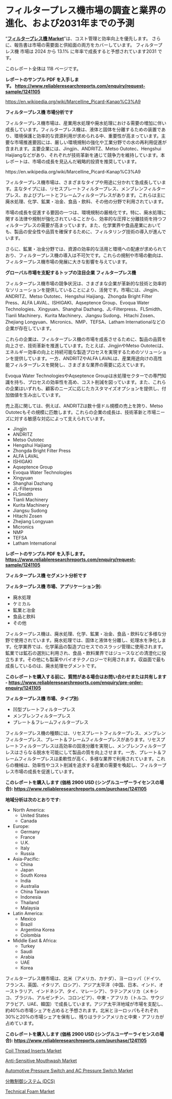<p><h1>フィルタープレス機市場の調査と業界の進化、および2031年までの予測</h1></p><p>&ldquo;<strong><a href="https://www.reliableresearchreports.com/filter-press-machine-r1241105">フィルタープレス機 Market</a></strong>&rdquo;は、コスト管理と効率向上を優先します。 さらに、報告書は市場の需要面と供給面の両方をカバーしています。 フィルタープレス機 市場は 2024 から 13.1% に年率で成長すると予想されています2031 です。</p>
<p>このレポート全体は 118 ページです。</p>
<p><strong>レポートのサンプル PDF を入手します。&nbsp;<a href="https://www.reliableresearchreports.com/enquiry/request-sample/1241105">https://www.reliableresearchreports.com/enquiry/request-sample/1241105</a></strong></p>
<p><a href="https://en.wikipedia.org/wiki/Marcelline_Picard-Kanap%C3%A9">https://en.wikipedia.org/wiki/Marcelline_Picard-Kanap%C3%A9</a></p>
<p><strong>フィルタープレス機 市場分析です</strong></p>
<p><p>フィルタープレス機市場は、産業用水処理や廃水処理における需要の増加に伴い成長しています。フィルタープレス機は、液体と固体を分離するための装置であり、環境保護と効率的な資源利用が求められる中、重要性が高まっています。主要な市場推進要因には、厳しい環境規制の強化や工業分野での水の再利用促進が含まれます。主要企業には、Jingjin、ANDRITZ、Metso Outotec、Hengshui Haijiangなどがあり、それぞれが技術革新を通じて競争力を維持しています。本レポートは、市場の成長を見込んだ戦略的投資を推奨しています。</p></p>
<p>https://en.wikipedia.org/wiki/Marcelline_Picard-Kanap%C3%A9</p>
<p><p>フィルタープレス機市場は、さまざまなタイプや用途に分かれて急成長しています。主なタイプには、リセスプレートフィルタープレス、メンブレンフィルタープレス、およびプレートとフレームフィルタープレスがあります。これらは主に廃水処理、化学、鉱業・冶金、食品・飲料、その他の分野で利用されています。</p><p>市場の成長を促進する要因の一つは、環境規制の厳格化です。特に、廃水処理に関する法律や規制が強化されていることから、効率的な圧搾と分離技術を持つフィルタープレスの需要が高まっています。また、化学業界や食品産業においても、製品の安全性や品質を確保するために、フィルタリング技術の導入が進んでいます。</p><p>さらに、鉱業・冶金分野では、資源の効率的な活用と環境への配慮が求められており、フィルタープレス機の導入は不可欠です。これらの規制や市場の動向は、フィルタープレス機市場の発展に大きな影響を与えています。</p></p>
<p><strong>グローバル市場を支配するトップの注目企業 フィルタープレス機</strong></p>
<p><p>フィルタープレス機市場の競争状況は、さまざまな企業が革新的な技術と効率的なソリューションを提供していることにより、活発です。市場には、Jingjin、ANDRITZ、Metso Outotec、Hengshui Haijiang、Zhongda Bright Filter Press、ALFA LAVAL、ISHIGAKI、Aqseptence Group、Evoqua Water Technologies、Xingyuan、Shanghai Dazhang、JL-Filterpress、FLSmidth、Tianli Machinery、Kurita Machinery、Jiangsu Sudong、Hitachi Zosen、Zhejiang Longyuan、Micronics、NMP、TEFSA、Latham Internationalなどの企業が存在しています。</p><p>これらの企業は、フィルタープレス機の市場を成長させるために、製品の品質を向上させ、技術革新を推進しています。たとえば、JingjinやMetso Outotecは、エネルギー効率の向上と持続可能な製造プロセスを実現するためのソリューションを提供しています。一方、ANDRITZやALFA LAVALは、産業用途向けの高性能フィルタープレスを開発し、さまざまな業界の需要に応えています。</p><p>Evoqua Water TechnologiesやAqseptence Groupは水処理セクターでの専門知識を持ち、プロセスの効率性を高め、コスト削減を図っています。また、これらの企業はいずれも、顧客のニーズに応じたカスタマイズオプションを提供し、付加価値を生み出しています。</p><p>売上高に関しては、例えば、ANDRITZは数十億ドル規模の売上を誇り、Metso Outotecもその規模に匹敵します。これらの企業の成長は、技術革新と市場ニーズに対する敏感な対応によって支えられています。</p></p>
<p><ul><li>Jingjin</li><li>ANDRITZ</li><li>Metso Outotec</li><li>Hengshui Haijiang</li><li>Zhongda Bright Filter Press</li><li>ALFA LAVAL</li><li>ISHIGAKI</li><li>Aqseptence Group</li><li>Evoqua Water Technologies</li><li>Xingyuan</li><li>Shanghai Dazhang</li><li>JL-Filterpress</li><li>FLSmidth</li><li>Tianli Machinery</li><li>Kurita Machinery</li><li>Jiangsu Sudong</li><li>Hitachi Zosen</li><li>Zhejiang Longyuan</li><li>Micronics</li><li>NMP</li><li>TEFSA</li><li>Latham International</li></ul></p>
<p><strong>レポートのサンプル PDF を入手します。 <a href="https://www.reliableresearchreports.com/enquiry/request-sample/1241105">https://www.reliableresearchreports.com/enquiry/request-sample/1241105</a></strong></p>
<p><strong>フィルタープレス機 セグメント分析です</strong></p>
<p><strong>フィルタープレス機 市場、アプリケーション別:</strong></p>
<p><ul><li>廃水処理</li><li>ケミカル</li><li>鉱業と冶金</li><li>食品と飲料</li><li>その他</li></ul></p>
<p><p>フィルタープレス機は、廃水処理、化学、鉱業・冶金、食品・飲料など多様な分野で使用されています。廃水処理では、固体と液体を分離し、処理水を浄化します。化学業界では、化学薬品の製造プロセスでのスラッジ管理に使用されます。鉱業では鉱石の選別に利用され、食品・飲料業界ではジュースなどの清澄化に役立ちます。その他にも製薬やバイオテクノロジーで利用されます。収益面で最も成長しているのは、廃水処理セグメントです。</p></p>
<p><strong>このレポートを購入する前に、質問がある場合はお問い合わせまたは共有します - <a href="https://www.reliableresearchreports.com/enquiry/pre-order-enquiry/1241105">https://www.reliableresearchreports.com/enquiry/pre-order-enquiry/1241105</a></strong></p>
<p><strong>フィルタープレス機 市場、タイプ別:</strong></p>
<p><ul><li>凹型プレートフィルタープレス</li><li>メンブレンフィルタープレス</li><li>プレート＆フレームフィルタープレス</li></ul></p>
<p><p>フィルタープレス機の種類には、リセスプレートフィルタープレス、メンブレンフィルタープレス、プレート＆フレームフィルタープレスがあります。リセスプレートフィルタープレスは高効率の固液分離を実現し、メンブレンフィルタープレスはさらなる脱水を可能にして製品の質を向上させます。一方、プレート＆フレームフィルタープレスは柔軟性が高く、多様な業界で利用されています。これらの機械は、効率性やコスト削減を追求する産業の需要を喚起し、フィルタープレス市場の成長を促進しています。</p></p>
<p><strong>このレポートを購入します (価格 2900 USD (シングルユーザーライセンスの場合): <a href="https://www.reliableresearchreports.com/purchase/1241105">https://www.reliableresearchreports.com/purchase/1241105</a></strong></p>
<p><strong>地域分析は次のとおりです:</strong></p>
<p><ul>
    <li>
        North America:
        <ul>
            <li>United States</li>
            <li>Canada</li>
        </ul>
    </li>
    <li>
        Europe:
        <ul>
            <li>Germany</li>
            <li>France</li>
            <li>U.K.</li>
            <li>Italy</li>
            <li>Russia</li>
        </ul>
    </li>
    <li>
        Asia-Pacific:
        <ul>
            <li>China</li>
            <li>Japan</li>
            <li>South Korea</li>
            <li>India</li>
            <li>Australia</li>
            <li>China Taiwan</li>
            <li>Indonesia</li>
            <li>Thailand</li>
            <li>Malaysia</li>
        </ul>
    </li>
    <li>
        Latin America:
        <ul>
            <li>Mexico</li>
            <li>Brazil</li>
            <li>Argentina Korea</li>
            <li>Colombia</li>
        </ul>
    </li>
    <li>
        Middle East & Africa:
        <ul>
            <li>Turkey</li>
            <li>Saudi</li>
            <li>Arabia</li>
            <li>UAE</li>
            <li>Korea</li>
        </ul>
    </li>
    </ul></p>
<p><p>フィルタープレス機市場は、北米（アメリカ、カナダ）、ヨーロッパ（ドイツ、フランス、英国、イタリア、ロシア）、アジア太平洋（中国、日本、インド、オーストラリア、インドネシア、タイ、マレーシア）、ラテンアメリカ（メキシコ、ブラジル、アルゼンチン、コロンビア）、中東・アフリカ（トルコ、サウジアラビア、UAE、韓国）で成長しています。アジア太平洋地域が市場を支配し、約40%の市場シェアを占めると予想されます。北米とヨーロッパもそれぞれ30%と20%の市場シェアを保有し、残りはラテンアメリカと中東・アフリカが占めています。</p></p>
<p><strong>このレポートを購入します (価格 2900 USD (シングルユーザーライセンスの場合): <a href="https://www.reliableresearchreports.com/purchase/1241105">https://www.reliableresearchreports.com/purchase/1241105</a></strong></p>
<p><p><a href="https://www.linkedin.com/pulse/coil-thread-inserts-market-trends-detailed-study-its-segmentation-pmfpf?trackingId=NfZ%2BCJO9RLSfUYeAsjmhxA%3D%3D">Coil Thread Inserts Market</a></p><p><a href="https://github.com/arionmp/Market-Research-Report-List-5/blob/main/anti-sensitive-mouthwash-market.md">Anti-Sensitive Mouthwash Market</a></p><p><a href="https://github.com/petbigbeepjn/Market-Research-Report-List-1/blob/main/automotive-pressure-switch-and-ac-pressure-switch-market.md">Automotive Pressure Switch and AC Pressure Switch Market</a></p><p><a href="https://medium.com/@sheilabruen2023/distributed-control-systems-dcs-72be18de2e03">分散制御システム (DCS)</a></p><p><a href="https://issuu.com/reportprime-2/docs/technical-foam-market-size-2030.ppt_1cc08780bfba0d">Technical Foam Market</a></p></p>